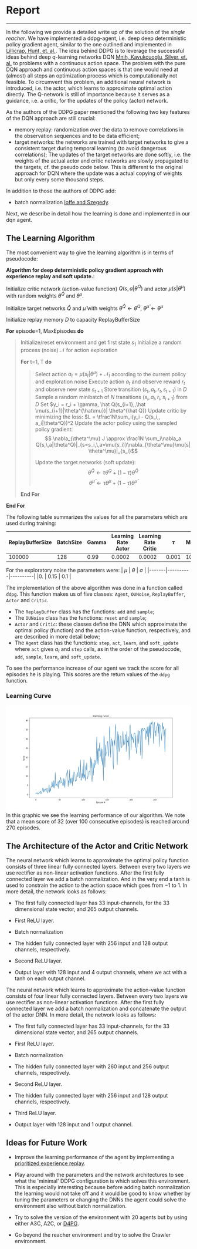 # Report
-------------

In the following we provide a detailed write up of the solution of the _single reacher_.
We have implemented a ddpg-agent, i.e. deep deep deterministic policy gradient agent, similar to the one outlined and implemented in [Lillicrap, Hunt, et. al.](http://arxiv.org/abs/1509.02971).
The idea behind DDPG is to leverage the  successful ideas behind deep q-learning networks DQN [Mnih, Kavukcuoglu, Silver, et. al.](http://www.nature.com/articles/nature14236) to problems with a continuous action space. The problem with the pure DQN approach and continuous action spaces is that one would need at (almost) all steps an optimization process which is computationally not feasible.
To circumvent this problem, an additional neural network is introduced, i.e. the actor, which learns to approximate optimal action directly. The Q-network is still of importance because it serves as a guidance, i.e. a critic, for the updates of the policy (actor) network.

As the authors of the DDPG paper mentioned the following two key features of the DQN approach are still crucial:
* memory replay: randomization over the data to remove correlations in the observation sequences and to be data efficient;
* target networks: the networks are trained with target networks to give a consistent target during temporal learning (to avoid dangerous correlations); The updates of the target networks are done softly, i.e. the weights of the actual actor and critic networks are slowly propagated to the targets, cf. the pseudo code below. This is different to the original approach for DQN where the update was a actual copying of weights but only every some thousand steps.

In addition to those the authors of DDPG add:
* batch normalization [Ioffe and Szegedy](http://arxiv.org/abs/1502.03167).

Next, we describe in detail how the learning is done and implemented
in our dqn agent.

## The Learning Algorithm

The most convenient way to give the learning algorithm is in terms of pseudocode:

**Algorithm for deep deterministic policy gradient approach with experience replay and soft update.**:

Initialize critic network (action-value function) $Q(s, a|\theta^Q)$ and actor $\mu(s|\theta^\mu)$ with random weights $\theta^Q$ and $\theta^\mu$.

Initialize target networks $\hat Q$ and $\hat \mu$ with weights $\theta^{\hat Q} \leftarrow \theta^Q$, $\theta^{\hat \mu} \leftarrow \theta^\mu$

Initialize replay memory $D$ to capacity ReplayBufferSize

**For** episode=1, MaxEpisodes **do**
>  Initialize/reset environment and get first state $s_1$
> Initialize a random process (noise) $\mathcal N$ for action exploration
>
> **For** t=1, T **do**
>> Select action $a_t = \mu(s_t|\theta^\mu) + \mathcal N_t$ according to the current policy and exploration noise
>> Execute action $a_t$ and observe reward $r_t$ and observe new state $s_{t+1}$
>> Store transition $(s_t,\, a_t,\, r_t,\, s_{t+1})$ in $D$
>> Sample a random minibatch of $N$ transitions $(s_i,\,a_i,\,r_i,\,s_{i+1})$ from $D$
>> Set $y_i = r_i + \gamma\, \hat Q(s_{i+1},\,\hat \mu(s_{i+1}|\theta^{\hat\mu})| \theta^{\hat Q})
>> Update critic by minimizing the loss: $L = \tfrac1N\sum_i(y_i - Q(s_i,\, a_i|\theta^Q))^2
>> Update the actor policy using the sampled policy gradient:
>> $$ \nabla_{\theta^\mu} J \approx \frac1N \sum_i\nabla_a Q(s,\,a|\theta^Q)|_{s=s_i,\,a=\mu(s_i)}\nabla_{\theta^\mu}\mu(s|\theta^\mu)|_{s_i}$$
>> 
>> Update the target networks (soft update):
>> $$ \theta^{\hat Q} \leftarrow \tau \theta^Q + (1 - \tau)\theta^{\hat Q} $$
>> $$ \theta^{\hat \mu} \leftarrow \tau \theta^\mu + (1 - \tau)\theta^{\hat\mu}$$
>>
> **End For**

**End For**

The following table summarizes the values for all the parameters which are used during training:

|ReplayBufferSize| BatchSize |Gamma | Learning Rate Actor| Learning Rate Critic| $\tau$ | MaxEpisodes | Weight Decay | 
|------------------|---------|------|--------------------|--------------------|-----|------|---|
| 100000           | 128     | 0.99 |      0.0002        |      0.0002        |0.001|1000 | 0.0001 |

For the exploratory noise the parameters were:
| $\mu$ | $\theta$ | $\sigma$ |
|-------|----------|----------|
|0.     |   0.15   |    0.1   | 



The implementation of the above algorithm was done in a function called `ddpg`. This function makes us of five classes: `Agent`, `OUNoise`, `ReplayBuffer`, `Actor` and `Critic`.
* The `ReplayBuffer` class has the functions: `add` and `sample`;
* The `OUNoise` class has the functions: `reset` and `sample`;
* `Actor` and `Critic`: these classes define the DNN which approximate the optimal policy (function) and the action-value function, respectively, and are described in more detail below;
* The `Agent` class has the functions: `step`, `act`, `learn`, and `soft_update` where `act` gives $a_t$ and `step` calls, as in the order of the pseudocode,  `add`, `sample`, `learn`, and `soft_update`.


To see the performance increase of our agent we track the score for all episodes he is playing. This scores are the return values of the `ddpg` function.

### Learning Curve

![Learning Curve](learning_curve.png)
In this graphic we see the learning performance of our algorithm. We note that a mean score of 32 (over 100 consecutive episodes) is reached around 270 episodes.

## The Architecture of the Actor and Critic Network

The neural network which learns to approximate the optimal policy function consists of three linear fully connected layers. Between every two layers we use rectifier as non-linear activation functions. After the first fully connected layer we add a batch normalization. And in the very end a tanh is used to constrain the action to the action space which goes from $-1$ to $1$. In more detail, the network looks as follows:

* The first fully connected layer has 33 input-channels, for the 33 dimensional state vector, and 265 output channels.

* First ReLU layer.

* Batch normalization

* The hidden fully connected layer with 256 input and 128 output channels, respectively.

* Second ReLU layer.

* Output layer with 128 input and 4 output channels, where we act with a tanh on each output channel.


The neural network which learns to approximate the action-value function consists of four linear fully connected layers. Between every two layers we use rectifier as non-linear activation functions. After the first fully connected layer we add a batch normalization and concatenate the output of the actor DNN. In more detail, the network looks as follows:

* The first fully connected layer has 33 input-channels, for the 33 dimensional state vector, and 265 output channels.

* First ReLU layer.

* Batch normalization

* The hidden fully connected layer with 260 input and 256 output channels, respectively.

* Second ReLU layer.

* The hidden fully connected layer with 256 input and 128 output channels, respectively.

* Third ReLU layer.

* Output layer with 128 input and 1 output channel.




## Ideas for Future Work

* Improve the learning performance of the agent by implementing a [prioritized experience replay](https://arxiv.org/abs/1511.05952).

* Play around with the parameters and the network architectures to see what the 'minimal' DDPG configuration is which solves this environment. This is especially interesting because before adding batch normalization the learning would not take off and it would be good to know whether by tuning the parameters or changing the DNNs the agent could solve the environment also without batch normalization.

* Try to solve the version of the environment with 20 agents but by using either A3C, A2C, or [D4PG](http://arxiv.org/abs/1804.08617).

* Go beyond the reacher environment and try to solve the Crawler environment.

